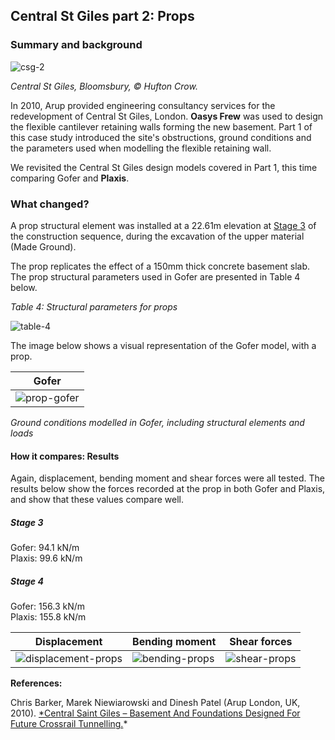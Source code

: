 ## Central St Giles part 2: Props

### Summary and background 

![csg-2](https://b2c-templates-arup.s3-eu-west-1.amazonaws.com/gofer/validationImages/csg-hufton-crow-2.png)

*Central St Giles, Bloomsbury, &copy; Hufton Crow.*

In 2010, Arup provided engineering consultancy services for the redevelopment of Central St Giles, London. **Oasys Frew** was used to design the flexible cantilever retaining walls forming the new basement. Part 1 of this case study introduced the site's obstructions, ground conditions and the parameters used when modelling the flexible retaining wall.

We revisited the Central St Giles design models covered in Part 1, this time comparing Gofer and **Plaxis**.

### What changed?

A prop structural element was installed at a 22.61m elevation at [Stage 3](#stage-3) of the construction sequence, during the excavation of the upper material (Made Ground).

<p>The prop replicates the effect of a 150mm thick concrete basement slab.<br>
  The prop structural parameters used in Gofer are presented in Table 4 below.</p>

*Table 4: Structural parameters for props*

![table-4](https://b2c-templates-arup.s3-eu-west-1.amazonaws.com/gofer/validationImages/csg-table-props-apr-23.png)

The image below shows a visual representation of the Gofer model, with a prop.

| Gofer |
|--------|
|![prop-gofer](https://b2c-templates-arup.s3-eu-west-1.amazonaws.com/gofer/validationImages/props-gofer-model-apr-23.png)|
*Ground conditions modelled in Gofer, including structural elements and loads*

#### How it compares: Results

Again, displacement, bending moment and shear forces were all tested. The results below show the forces recorded at the prop in both Gofer and Plaxis, and show that these values compare well.

##### Stage 3

<p>Gofer: 94.1 kN/m <br>
Plaxis: 99.6 kN/m </p>

##### Stage 4

<p>Gofer: 156.3 kN/m <br> 
Plaxis: 155.8 kN/m </p> 

| Displacement | Bending moment | Shear forces |
|-------- |------- | ------- |
|![displacement-props](https://b2c-templates-arup.s3-eu-west-1.amazonaws.com/gofer/validationImages/displacement-props-apr-23.png)| ![bending-props](https://b2c-templates-arup.s3-eu-west-1.amazonaws.com/gofer/validationImages/bending-moment-props-apr-23.png)| ![shear-props](https://b2c-templates-arup.s3-eu-west-1.amazonaws.com/gofer/validationImages/shear-force-props-apr-23.png)|

**References:**

Chris Barker, Marek Niewiarowski and Dinesh Patel (Arup London, UK, 2010). [\*Central Saint Giles – Basement And Foundations Designed For Future Crossrail Tunnelling.](https://www.researchgate.net/publication/361616899_CENTRAL_SAINT_GILES_-BASEMENT_AND_FOUNDATIONS_DESIGNED_FOR_FUTURE_CROSSRAIL_TUNNELLING)\*


